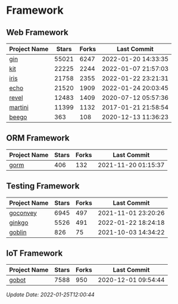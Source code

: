 # Framework

## Web Framework
| Project Name | Stars | Forks | Last Commit |
| ------------ | ----- | ----- | ----------- |
| [gin](https://github.com/gin-gonic/gin) | 55021 | 6247 | 2022-01-20 14:33:35 |
| [kit](https://github.com/go-kit/kit) | 22225 | 2244 | 2022-01-07 21:57:03 |
| [iris](https://github.com/kataras/iris) | 21758 | 2355 | 2022-01-22 23:21:31 |
| [echo](https://github.com/labstack/echo) | 21520 | 1909 | 2022-01-24 20:03:45 |
| [revel](https://github.com/revel/revel) | 12483 | 1409 | 2020-07-12 05:57:36 |
| [martini](https://github.com/go-martini/martini) | 11399 | 1132 | 2017-01-21 21:58:54 |
| [beego](https://github.com/astaxie/beego) | 363 | 108 | 2020-12-13 11:36:23 |

## ORM Framework
| Project Name | Stars | Forks | Last Commit |
| ------------ | ----- | ----- | ----------- |
| [gorm](https://github.com/jinzhu/gorm) | 406 | 132 | 2021-11-20 01:15:37 |

## Testing Framework
| Project Name | Stars | Forks | Last Commit |
| ------------ | ----- | ----- | ----------- |
| [goconvey](https://github.com/smartystreets/goconvey) | 6945 | 497 | 2021-11-01 23:20:26 |
| [ginkgo](https://github.com/onsi/ginkgo) | 5526 | 491 | 2022-01-22 18:24:18 |
| [goblin](https://github.com/franela/goblin) | 826 | 75 | 2021-10-03 14:34:22 |

## IoT Framework
| Project Name | Stars | Forks | Last Commit |
| ------------ | ----- | ----- | ----------- |
| [gobot](https://github.com/hybridgroup/gobot) | 7588 | 950 | 2020-12-01 09:54:44 |

*Update Date: 2022-01-25T12:00:44*